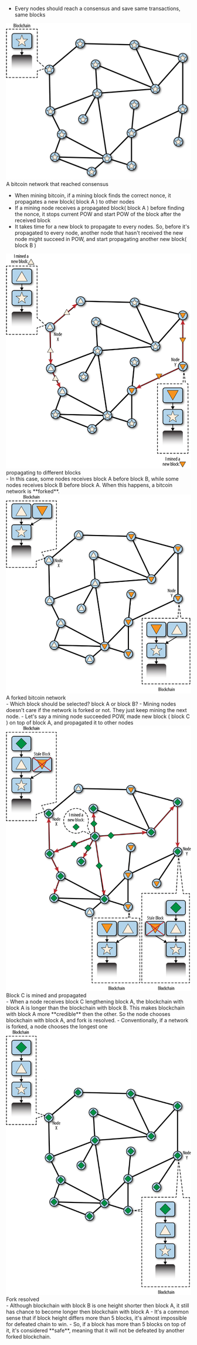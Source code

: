 - Every nodes should reach a consensus and save same transactions, same blocks
<img src="../assets/images/fork_consensus.png" />
    <figcaption>A bitcoin network that reached consensus</figcaption>

- When mining bitcoin, if a mining block finds the correct nonce, it propagates a new block( block A ) to other nodes
- If a mining node receives a propagated block( block A ) before finding the nonce, it stops current POW and start POW of the block after the received block
- It takes time for a new block to propagate to every nodes. So, before it's propagated to every node, another node that hasn't received the new node might succeed in POW, and start propagating another new block( block B )
<img src="../assets/images/fork_conflict.png" />
    <figcaption>propagating to different blocks</figcaption>
- In this case, some nodes receives block A before block B, while some nodes receives block B before block A. When this happens, a bitcoin network is **forked**.
<img src="../assets/images/fork_conflict2.png" />
    <figcaption>A forked bitcoin network </figcaption>
- Which block should be selected? block A or block B?
- Mining nodes doesn't care if the network is forked or not. They just keep mining the next node.
- Let's say a mining node succeeded POW, made new block ( block C ) on top of block A, and propagated it to other nodes
<img src="../assets/images/fork_resolving.png" />
    <figcaption>Block C is mined and propagated</figcaption>
- When a node receives block C lengthening block A, the blockchain with block A is longer than the blockchain with block B. This makes blockchain with block A more **credible** then the other. So the node chooses blockchain with block A, and fork is resolved.
- Conventionally, if a network is forked, a node chooses the longest one
<img src="../assets/images/fork_resolved.png" />
    <figcaption>Fork resolved</figcaption>
- Although blockchain with block B is one height shorter then block A, it still has chance to become longer then blockchain with block A
- It's a common sense that if block height differs more than 5 blocks, it's almost impossible for defeated chain to win.
- So, if a block has more than 5 blocks on top of it, it's considered **safe**, meaning that it will not be defeated by another forked blockchain.